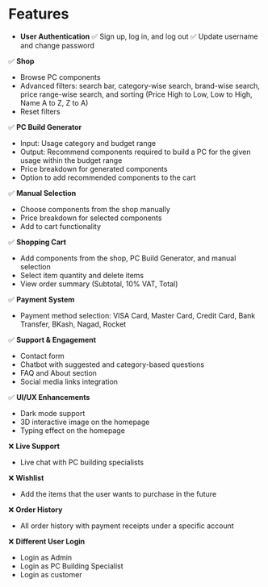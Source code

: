 # Features
- **User Authentication**
  ✅ Sign up, log in, and log out
  ✅ Update username and change password

✅ **Shop**
  - Browse PC components
  - Advanced filters: search bar, category-wise search, brand-wise search, price range-wise search, and sorting (Price High to Low, Low to High, Name A to Z, Z to A)
  - Reset filters

✅ **PC Build Generator**
  - Input: Usage category and budget range
  - Output: Recommend components required to build a PC for the given usage within the budget range
  - Price breakdown for generated components
  - Option to add recommended components to the cart

✅ **Manual Selection**
  - Choose components from the shop manually
  - Price breakdown for selected components
  - Add to cart functionality

✅ **Shopping Cart**
  - Add components from the shop, PC Build Generator, and manual selection
  - Select item quantity and delete items
  - View order summary (Subtotal, 10% VAT, Total)

✅ **Payment System**
  - Payment method selection: VISA Card, Master Card, Credit Card, Bank Transfer, BKash, Nagad, Rocket

✅ **Support & Engagement**
  - Contact form
  - Chatbot with suggested and category-based questions
  - FAQ and About section
  - Social media links integration

✅ **UI/UX Enhancements**
  - Dark mode support
  - 3D interactive image on the homepage
  - Typing effect on the homepage

❌ **Live Support**
  - Live chat with PC building specialists

❌ **Wishlist**
  - Add the items that the user wants to purchase in the future

❌ **Order History**
  - All order history with payment receipts under a specific account

❌ **Different User Login**
  - Login as Admin
  - Login as PC Building Specialist
  - Login as customer

